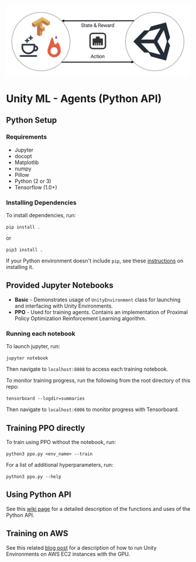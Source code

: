 ![alt text](../images/banner.png "Unity ML - Agents")

# Unity ML - Agents (Python API)

## Python Setup

### Requirements
* Jupyter
* docopt
* Matplotlib
* numpy
* Pillow
* Python (2 or 3)
* Tensorflow (1.0+)

### Installing Dependencies
To install dependencies, run:

`pip install .`

or 

`pip3 install .`

If your Python environment doesn't include `pip`, see these [instructions](https://packaging.python.org/guides/installing-using-linux-tools/#installing-pip-setuptools-wheel-with-linux-package-managers) on installing it.

## Provided Jupyter Notebooks

* **Basic** - Demonstrates usage of `UnityEnvironment` class for launching and interfacing with Unity Environments.
* **PPO** - Used for training agents. Contains an implementation of Proximal Policy Optimization Reinforcement Learning algorithm. 

### Running each notebook

To launch jupyter, run:

`jupyter notebook` 

Then navigate to `localhost:8888` to access each training notebook.

To monitor training progress, run the following from the root directory of this repo:

`tensorboard --logdir=summaries`

Then navigate to `localhost:6006` to monitor progress with Tensorboard.

## Training PPO directly

To train using PPO without the notebook, run:

`python3 ppo.py <env_name> --train`

For a list of additional hyperparameters, run:

`python3 ppo.py --help`

## Using Python API
See this [wiki page](https://github.com/Unity-Technologies/python-rl-control/wiki/Unity-Agents---Python-API) for a detailed description of the functions and uses of the Python API.

## Training on AWS
See this related [blog post](https://medium.com/towards-data-science/how-to-run-unity-on-amazon-cloud-or-without-monitor-3c10ce022639) for a description of how to run Unity Environments on AWS EC2 instances with the GPU.

